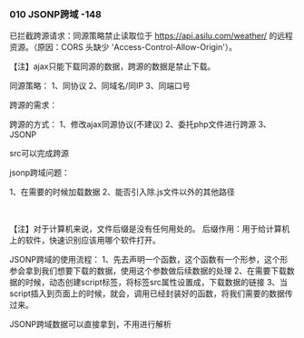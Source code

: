 ### 010    JSONP跨域      -148

已拦截跨源请求：同源策略禁止读取位于 https://api.asilu.com/weather/ 的远程资源。（原因：CORS 头缺少 'Access-Control-Allow-Origin'）。

【注】ajax只能下载同源的数据，跨源的数据是禁止下载。

同源策略：
    1、同协议
    2、同域名/同IP
    3、同端口号

跨源的需求：

跨源的方式：
    1、修改ajax同源协议(不建议)
    2、委托php文件进行跨源
    3、JSONP                  



src可以完成跨源            

jsonp跨域问题：

 1、在需要的时候加载数据
 2、能否引入除.js文件以外的其他路径 

​               

【注】对于计算机来说，文件后缀是没有任何用处的。
 后缀作用：用于给计算机上的软件，快速识别应该用哪个软件打开。

JSONP跨域的使用流程：
    1、先去声明一个函数，这个函数有一个形参，这个形参会拿到我们想要下载的数据，使用这个参数做后续数据的处理
    2、在需要下载数据的时候，动态创建script标签，将标签src属性设置成，下载数据的链接
    3、当script插入到页面上的时候，就会，调用已经封装好的函数，将我们需要的数据传过来。

JSONP跨域数据可以直接拿到，不用进行解析